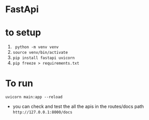 # FastApi

# to setup
1. ` python -m venv venv`
2. `source venv/bin/activate`
3. `pip install fastapi uvicorn`
4. `pip freeze > requirements.txt`

# To run 
   `uvicorn main:app --reload`

* you can check and test the all the apis in the routes/docs path
    `http://127.0.0.1:8000/docs`